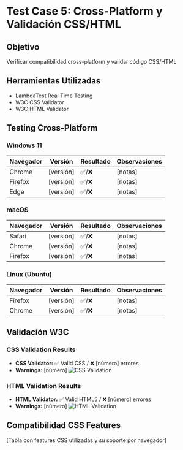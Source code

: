 # Test Case 5: Cross-Platform y Validación CSS/HTML

## Objetivo
Verificar compatibilidad cross-platform y validar código CSS/HTML

## Herramientas Utilizadas
- LambdaTest Real Time Testing
- W3C CSS Validator
- W3C HTML Validator

## Testing Cross-Platform

### Windows 11
| Navegador | Versión | Resultado | Observaciones |
|-----------|---------|-----------|---------------|
| Chrome | [versión] | ✅/❌ | [notas] |
| Firefox | [versión] | ✅/❌ | [notas] |
| Edge | [versión] | ✅/❌ | [notas] |

### macOS
| Navegador | Versión | Resultado | Observaciones |
|-----------|---------|-----------|---------------|
| Safari | [versión] | ✅/❌ | [notas] |
| Chrome | [versión] | ✅/❌ | [notas] |
| Firefox | [versión] | ✅/❌ | [notas] |

### Linux (Ubuntu)
| Navegador | Versión | Resultado | Observaciones |
|-----------|---------|-----------|---------------|
| Firefox | [versión] | ✅/❌ | [notas] |
| Chrome | [versión] | ✅/❌ | [notas] |

## Validación W3C

### CSS Validation Results
- **CSS Validator:** ✅ Valid CSS / ❌ [número] errores
- **Warnings:** [número]
![CSS Validation](../screenshots/css-validation.png)

### HTML Validation Results
- **HTML Validator:** ✅ Valid HTML5 / ❌ [número] errores
- **Warnings:** [número]
![HTML Validation](../screenshots/html-validation.png)

## Compatibilidad CSS Features
[Tabla con features CSS utilizadas y su soporte por navegador]